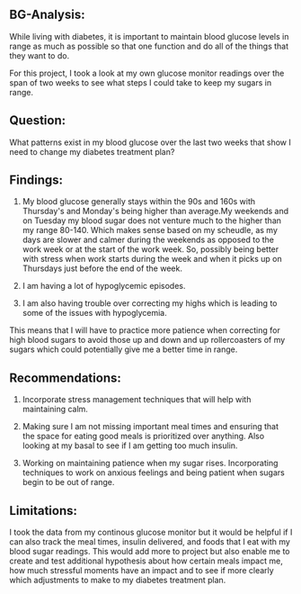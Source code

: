 ## BG-Analysis:

While living with diabetes, it is important to maintain blood glucose levels in range as much as possible so that one function and do all of the things that they want to do. 

For this project, I took a look at my own glucose monitor readings over the span of two weeks to see what steps I could take to keep my sugars in range. 

## Question: 

What patterns exist in my blood glucose over the last two weeks that show I need to change my diabetes treatment plan?


## Findings: 

1. My blood glucose generally stays within the 90s and 160s with Thursday's and Monday's being higher than average.My weekends and on Tuesday my blood sugar does not venture much to the higher than my range 80-140. Which makes sense based on my scheudle, as my days are slower and calmer during the weekends as opposed to the work week or at the start of the work week. So, possibly being better with stress when work starts during the week and when it picks up on Thursdays just before the end of the week. 

 
 2. I am having a lot of hypoglycemic episodes. 
 
 3. I am also having trouble over correcting my highs which is leading to some of the issues with hypoglycemia. 
 
 
This means that I will have to practice more patience when correcting for high blood sugars to avoid those up and down and up rollercoasters of my sugars which could potentially give me a better time in range.


## Recommendations: 
1. Incorporate stress management techniques that will help with maintaining calm. 

2. Making sure I am not missing important meal times and ensuring that the space for eating good meals is prioritized over anything. Also looking at my basal to see if I am getting too much insulin. 

3. Working on maintaining patience when my sugar rises. Incorporating techniques to work on anxious feelings and being patient when sugars begin to be out of range. 

## Limitations: 

I took the data from my continous glucose monitor but it would be helpful if I can also track the meal times, insulin delivered, and foods that I eat with my blood sugar readings. This would add more to project but also enable me to create and test additional hypothesis about how certain meals impact me, how much stressful moments have an impact and to see if more clearly which adjustments to make to my diabetes treatment plan. 



